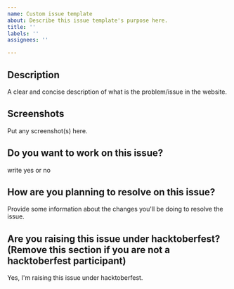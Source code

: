 ```yaml
---
name: Custom issue template
about: Describe this issue template's purpose here.
title: ''
labels: ''
assignees: ''

---
```


## Description
A clear and concise description of what is the problem/issue in the website.

## Screenshots
Put any screenshot(s) here.

## Do you want to work on this issue?
write yes or no

## How are you planning to resolve on this issue?
Provide some information about the changes you'll be doing to resolve the issue.

## Are you raising this issue under hacktoberfest? (Remove this section if you are not a hacktoberfest participant)
Yes, I'm raising this issue under hacktoberfest.
